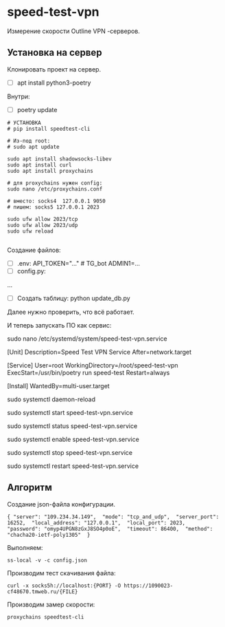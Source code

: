 # speed-test-vpn

Измерение скорости Outline VPN -серверов.

## Установка на сервер

Клонировать проект на сервер.

* [ ]  apt install python3-poetry

Внутри:

* [ ]  poetry update

```
# УСТАНОВКА
# pip install speedtest-cli

# Из-под root:
# sudo apt update

sudo apt install shadowsocks-libev
sudo apt install curl
sudo apt install proxychains

# для proxychains нужен config:
sudo nano /etc/proxychains.conf

# вместо: socks4  127.0.0.1 9050
# пишем: socks5 127.0.0.1 2023

sudo ufw allow 2023/tcp
sudo ufw allow 2023/udp
sudo ufw reload 


```

Создание файлов:

* [ ]  .env:
  API_TOKEN="..."    # TG_bot
  ADMIN1=...
* [ ]  config.py:

...

* [ ]  Создать таблицу: python update_db.py

Далее нужно проверить, что всё работает.

И теперь запускать ПО как сервис:

sudo nano /etc/systemd/system/speed-test-vpn.service

[Unit]
Description=Speed Test VPN Service
After=network.target

[Service]
User=root
WorkingDirectory=/root/speed-test-vpn
ExecStart=/usr/bin/poetry run speed-test
Restart=always

[Install]
WantedBy=multi-user.target


sudo systemctl daemon-reload

sudo systemctl start speed-test-vpn.service

sudo systemctl status speed-test-vpn.service

sudo systemctl enable speed-test-vpn.service

sudo systemctl stop speed-test-vpn.service

sudo systemctl restart speed-test-vpn.service



## Алгоритм

Создание json-файла конфигурации.

`{ "server": "109.234.34.149",  "mode": "tcp_and_udp",  "server_port": 16252,  "local_address": "127.0.0.1",  "local_port": 2023,  "password": "omyp4UPGN8zGxJ8SO4p0oE",  "timeout": 86400,  "method": "chacha20-ietf-poly1305"  }`

Выполняем:

```
ss-local -v -c config.json 
```

Производим тест скачивания файла:

```
curl -x socks5h://localhost:{PORT} -O https://1090023-cf48670.tmweb.ru/{FILE}
```

Производим замер скорости:

```
proxychains speedtest-cli
```
